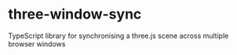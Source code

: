 # three-window-sync
TypeScript library for synchronising a three.js scene across multiple browser windows

